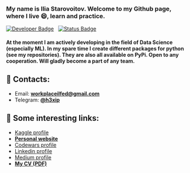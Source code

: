 ### My name is Ilia Starovoitov. Welcome to my Github page, where I live 😄, learn and practice.
[![Developer Badge](https://img.shields.io/badge/developer-@h3xi-blue)](#)
&nbsp;&nbsp;[![Status Badge](https://img.shields.io/badge/status-unemployed-informational)](#)

#### At the moment I am actively developing in the field of Data Science (especially ML). In my spare time I create different packages for python (see my repositories). They are also all available on PyPi. Open to any cooperation. Will gladly become a part of any team.

## 💬 Contacts:
  - Email: **workplaceilfed@gmail.com**
  - Telegram: **[@h3xip](https://t.me/h3xip)**

## 💬 Some interesting links:
  - [Kaggle profile](https://www.kaggle.com/h3xi404)
  - **[Personal website](https://h3xi.github.io)**
  - [Codewars profile](https://www.codewars.com/users/h3xi)
  - [Linkedin profile](https://www.linkedin.com/in/alcore/)
  - [Medium profile](https://medium.com/@starovoitov.ilia)
  - **[My CV (PDF)](https://rabota.by/resume_converter/Fedorovich%20Ilia.pdf?hash=d57d6b17ff072710db0039ed1f7a6f504b495a&type=pdf&hhtmSource=resume_view)**



<!--
**h3xi/h3xi** is a ✨ _special_ ✨ repository because its `README.md` (this file) appears on your GitHub profile.

Here are some ideas to get you started:

- 🔭 I’m currently working on ...
- 🌱 I’m currently learning ...
- 👯 I’m looking to collaborate on ...
- 🤔 I’m looking for help with ...
- 💬 Ask me about ...
- 📫 How to reach me: ...
- 😄 Pronouns: ...
- ⚡ Fun fact: ...
-->

